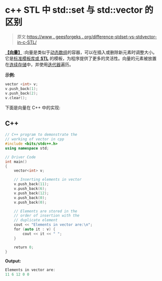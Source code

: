 # c++ STL 中 std::set 与 std::vector 的区别

> 原文:[https://www . geesforgeks . org/difference-stdset-vs-stdvector-in-c-STL/](https://www.geeksforgeeks.org/difference-between-stdset-vs-stdvector-in-c-stl/)

[**【向量】**](https://www.geeksforgeeks.org/vector-in-cpp-stl/) :向量是类似于[动态数组](https://www.geeksforgeeks.org/how-do-dynamic-arrays-work/)的容器，可以在插入或删除新元素时调整大小。它是[标准模板库或 **STL**](https://www.geeksforgeeks.org/the-c-standard-template-library-stl/) 的模板，为程序提供了更多的灵活性。向量的元素被放置在[连续存储](https://www.geeksforgeeks.org/difference-between-contiguous-and-noncontiguous-memory-allocation/)中，并使用[迭代器](https://www.geeksforgeeks.org/iterators-c-stl/)遍历。

**示例:**

```cpp
vector <int> v;
v.push_back(1);
v.push_back(2);
v.clear();

```

下面是向量在 C++ 中的实现:

## C++

```cpp
// C++ program to demonstrate the
// working of vector in cpp
#include <bits/stdc++.h>
using namespace std;

// Driver Code
int main()
{
    vector<int> v;

    // Inserting elements in vector
    v.push_back(11);
    v.push_back(6);
    v.push_back(12);
    v.push_back(0);
    v.push_back(0);

    // Elements are stored in the
    // order of insertion with the
    // duplicate element
    cout << "Elements in vector are:\n";
    for (auto it : v) {
        cout << it << " ";
    }

    return 0;
}
```

**Output:**

```cpp
Elements in vector are:
11 6 12 0 0

```